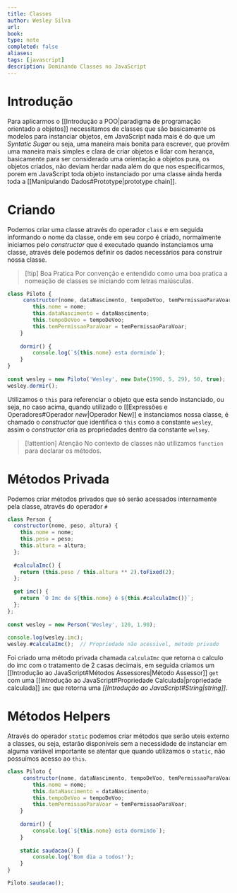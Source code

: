 ```yaml
---
title: Classes
author: Wesley Silva
url:
book:
type: note
completed: false
aliases:
tags: [javascript]
description: Dominando Classes no JavaScript
---
```

# Introdução
Para aplicarmos o [[Introdução a POO|paradigma de programação orientado a objetos]] necessitamos de classes que são basicamente os modelos para instanciar objetos, em JavaScript nada mais é do que um _Syntatic Sugar_ ou seja, uma maneira mais bonita para escrever, que provêm uma maneira mais simples e clara de criar objetos e lidar com herança, basicamente para ser considerado uma orientação a objetos pura, os objetos criados, não deviam herdar nada além do que nos especificarmos, porem em JavaScript toda objeto instanciado por uma classe ainda herda toda a [[Manipulando Dados#Prototype|prototype chain]].

# Criando
Podemos criar uma classe através do operador `class` e em seguida informando o nome da classe, onde em seu corpo é criado, normalmente iniciamos pelo _constructor_ que é executado quando instanciamos uma classe, através dele podemos definir os dados necessários para construir nossa classe.

>[!tip] Boa Pratica
>Por convenção e entendido como uma boa pratica a nomeação de classes se iniciando com letras maiúsculas.

```js
class Piloto {
	 constructor(nome, dataNascimento, tempoDeVoo, temPermissaoParaVoar) {
		this.nome = nome;
		this.dataNascimento = dataNascimento;
		this.tempoDeVoo = tempoDeVoo;
		this.temPermissaoParaVoar = temPermissaoParaVoar;
	}
	
	dormir() {
		console.log(`${this.nome} esta dormindo`);
	}
}
  
const wesley = new Piloto('Wesley', new Date(1998, 5, 29), 50, true);
wesley.dormir();
```

Utilizamos o `this` para referenciar o objeto que esta sendo instanciado, ou seja, no caso acima, quando utilizado o [[Expressões e Operadores#Operador *new*|Operador New]] e instanciamos nossa classe, é chamado o _constructor_ que identifica o `this` como a constante `wesley`, assim o _constructor_ cria as propriedades dentro da constante `welsey`.

>[!attention] Atenção
>No contexto de classes não utilizamos `function` para declarar os métodos.

# Métodos Privada
Podemos criar métodos privados que só serão acessados internamente pela classe, através do operador `#`

```js
class Person {
  constructor(nome, peso, altura) {
    this.nome = nome;
    this.peso = peso;
    this.altura = altura;
  };
  
  #calculaImc() {
    return (this.peso / this.altura ** 2).toFixed(2);
  };
  
  get imc() {
    return `O Imc de ${this.nome} é ${this.#calculaImc()}`;
  };
};
  
const wesley = new Person('Wesley', 120, 1.90);
  
console.log(wesley.imc);  
wesley.#calculaImc();  // Propriedade não acessivel, método privado
```

Foi criado uma método privada chamada `calculaImc` que retorna o calculo do imc com o tratamento de 2 casas decimais, em seguida criamos um [[Introdução ao JavaScript#Métodos Assessores|Método Assessor]] `get` com uma [[Introdução ao JavaScript#Propriedade Calculada|propriedade calculada]] `imc` que retorna uma _[[Introdução ao JavaScript#String|string]]_.

# Métodos Helpers
Através do operador `static` podemos criar métodos que serão uteis externo a classes, ou seja, estarão disponíveis sem a necessidade de instanciar em alguma variável importante se atentar que quando utilizamos o `static`, não possuímos acesso  ao `this`.

```js
class Piloto {
	 constructor(nome, dataNascimento, tempoDeVoo, temPermissaoParaVoar) {
		this.nome = nome;
		this.dataNascimento = dataNascimento;
		this.tempoDeVoo = tempoDeVoo;
		this.temPermissaoParaVoar = temPermissaoParaVoar;
	}
	
	dormir() {
		console.log(`${this.nome} esta dormindo`);
	}
	
	static saudacao() {
		console.log('Bom dia a todos!');
	}
}

Piloto.saudacao();
```

